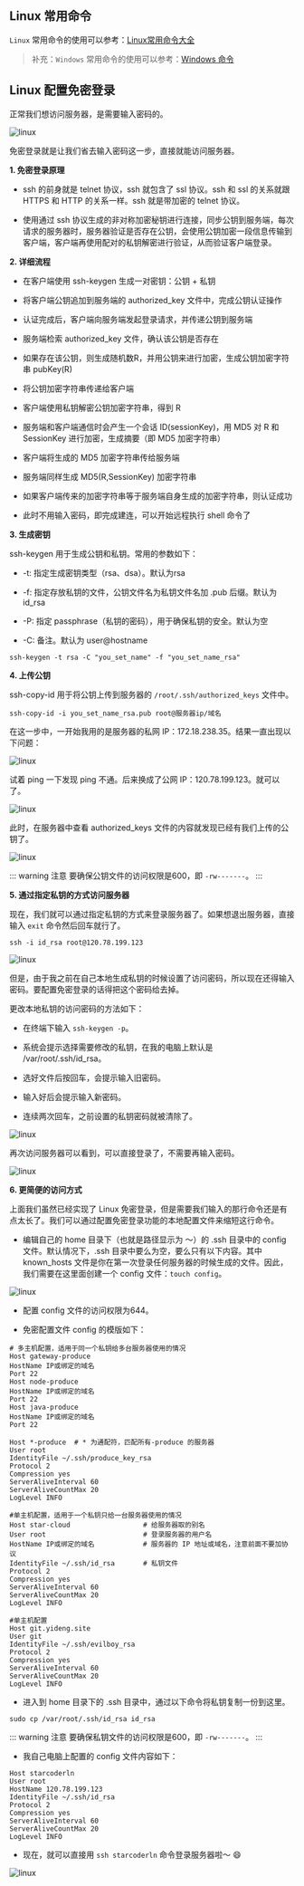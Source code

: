 ## Linux 常用命令

`Linux` 常用命令的使用可以参考：[Linux常用命令大全](http://www.jsons.cn/linuxcode/#)

> 补充：`Windows` 常用命令的使用可以参考：[Windows 命令](https://docs.microsoft.com/zh-cn/windows-server/administration/windows-commands/windows-commands)

## Linux 配置免密登录

正常我们想访问服务器，是需要输入密码的。

![linux](../.vuepress/public/assets/image/linux/linux4.png 'linux')

免密登录就是让我们省去输入密码这一步，直接就能访问服务器。

**1. 免密登录原理**

- ssh 的前身就是 telnet 协议，ssh 就包含了 ssl 协议。ssh 和 ssl 的关系就跟 HTTPS 和 HTTP 的关系一样。ssh 就是带加密的 telnet 协议。

- 使用通过 ssh 协议生成的非对称加密秘钥进行连接，同步公钥到服务端，每次请求的服务器时，服务器验证是否存在公钥，会使用公钥加密一段信息传输到客户端，客户端再使用配对的私钥解密进行验证，从而验证客户端登录。

**2. 详细流程**

- 在客户端使用 ssh-keygen 生成一对密钥：公钥 + 私钥

- 将客户端公钥追加到服务端的 authorized_key 文件中，完成公钥认证操作

- 认证完成后，客户端向服务端发起登录请求，并传递公钥到服务端

- 服务端检索 authorized_key 文件，确认该公钥是否存在

- 如果存在该公钥，则生成随机数R，并用公钥来进行加密，生成公钥加密字符串 pubKey(R)

- 将公钥加密字符串传递给客户端

- 客户端使用私钥解密公钥加密字符串，得到 R

- 服务端和客户端通信时会产生一个会话 ID(sessionKey)，用 MD5 对 R 和 SessionKey 进行加密，生成摘要（即 MD5 加密字符串）

- 客户端将生成的 MD5 加密字符串传给服务端

- 服务端同样生成 MD5(R,SessionKey) 加密字符串

- 如果客户端传来的加密字符串等于服务端自身生成的加密字符串，则认证成功

- 此时不用输入密码，即完成建连，可以开始远程执行 shell 命令了

**3. 生成密钥**

ssh-keygen 用于生成公钥和私钥。常用的参数如下：

- -t: 指定生成密钥类型（rsa、dsa）。默认为rsa

- -f: 指定存放私钥的文件，公钥文件名为私钥文件名加 .pub 后缀。默认为 id_rsa

- -P: 指定 passphrase（私钥的密码），用于确保私钥的安全。默认为空

- -C: 备注。默认为 user@hostname

```shell
ssh-keygen -t rsa -C "you_set_name" -f "you_set_name_rsa"
```

**4. 上传公钥**

ssh-copy-id 用于将公钥上传到服务器的 `/root/.ssh/authorized_keys` 文件中。

```shell
ssh-copy-id -i you_set_name_rsa.pub root@服务器ip/域名
```

在这一步中，一开始我用的是服务器的私网 IP：172.18.238.35。结果一直出现以下问题：

![linux](../.vuepress/public/assets/image/linux/linux1.png 'linux')

试着 ping 一下发现 ping 不通。后来换成了公网 IP：120.78.199.123。就可以了。

![linux](../.vuepress/public/assets/image/linux/linux2.png 'linux')

此时，在服务器中查看 authorized_keys 文件的内容就发现已经有我们上传的公钥了。

![linux](../.vuepress/public/assets/image/linux/linux3.png 'linux')

::: warning 注意
要确保公钥文件的访问权限是600，即 `-rw-------`。
:::

**5. 通过指定私钥的方式访问服务器**

现在，我们就可以通过指定私钥的方式来登录服务器了。如果想退出服务器，直接输入 `exit` 命令然后回车就行了。

```shell
ssh -i id_rsa root@120.78.199.123
```

![linux](../.vuepress/public/assets/image/linux/linux5.png 'linux')

但是，由于我之前在自己本地生成私钥的时候设置了访问密码，所以现在还得输入密码。要配置免密登录的话得把这个密码给去掉。

更改本地私钥的访问密码的方法如下：

- 在终端下输入 `ssh-keygen -p`。

- 系统会提示选择需要修改的私钥，在我的电脑上默认是 /var/root/.ssh/id_rsa。

- 选好文件后按回车，会提示输入旧密码。

- 输入好后会提示输入新密码。

- 连续两次回车，之前设置的私钥密码就被清除了。

![linux](../.vuepress/public/assets/image/linux/linux6.png 'linux')

再次访问服务器可以看到，可以直接登录了，不需要再输入密码。

![linux](../.vuepress/public/assets/image/linux/linux7.png 'linux')

**6. 更简便的访问方式**

上面我们虽然已经实现了 Linux 免密登录，但是需要我们输入的那行命令还是有点太长了。我们可以通过配置免密登录功能的本地配置文件来缩短这行命令。

- 编辑自己的 home 目录下（也就是路径显示为 ～）的 .ssh 目录中的 config 文件。默认情况下，.ssh 目录中要么为空，要么只有以下内容。其中 known_hosts 文件是你在第一次登录任何服务器的时候生成的文件。因此，我们需要在这里面创建一个 config 文件：`touch config`。

![linux](../.vuepress/public/assets/image/linux/linux8.png 'linux')

- 配置 config 文件的访问权限为644。

- 免密配置文件 config 的模版如下：

```shell
# 多主机配置，适用于同一个私钥给多台服务器使用的情况
Host gateway-produce
HostName IP或绑定的域名
Port 22
Host node-produce
HostName IP或绑定的域名
Port 22
Host java-produce
HostName IP或绑定的域名
Port 22

Host *-produce  # * 为通配符，匹配所有-produce 的服务器
User root
IdentityFile ~/.ssh/produce_key_rsa
Protocol 2
Compression yes
ServerAliveInterval 60
ServerAliveCountMax 20
LogLevel INFO

#单主机配置，适用于一个私钥只给一台服务器使用的情况
Host star-cloud                  # 给服务器取的别名
User root                        # 登录服务器的用户名
HostName IP或绑定的域名            # 服务器的 IP 地址或域名，注意前面不要加协议
IdentityFile ~/.ssh/id_rsa       # 私钥文件
Protocol 2
Compression yes
ServerAliveInterval 60
ServerAliveCountMax 20
LogLevel INFO

#单主机配置
Host git.yideng.site
User git
IdentityFile ~/.ssh/evilboy_rsa
Protocol 2
Compression yes
ServerAliveInterval 60
ServerAliveCountMax 20
LogLevel INFO
```

- 进入到 home 目录下的 .ssh 目录中，通过以下命令将私钥复制一份到这里。

```shell
sudo cp /var/root/.ssh/id_rsa id_rsa
```

::: warning 注意
要确保私钥文件的访问权限是600，即 `-rw-------`。
:::

- 我自己电脑上配置的 config 文件内容如下：

```
Host starcoderln
User root
HostName 120.78.199.123
IdentityFile ~/.ssh/id_rsa
Protocol 2
Compression yes
ServerAliveInterval 60
ServerAliveCountMax 20
LogLevel INFO
```

- 现在，就可以直接用 `ssh starcoderln` 命令登录服务器啦～ :smile:

![linux](../.vuepress/public/assets/image/linux/linux9.png 'linux')